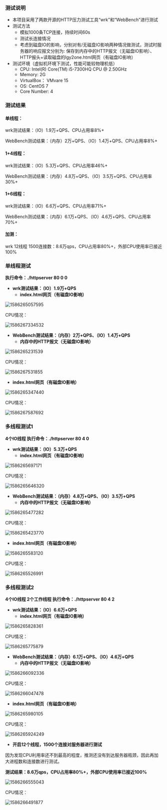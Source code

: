 ### 测试说明

- 本项目采用了两款开源的HTTP压力测试工具“wrk”和“WebBench”进行测试
- 测试方法
  - 模拟1000条TCP连接，持续时间60s
  - 测试长连接情况
  - 考虑到磁盘IO的影响，分别对有/无磁盘IO影响两种情况做测试，测试时服务器的响应报文分别为:
    保存到内存中的HTTP报文（无磁盘IO影响）、HTTP报头+读取磁盘的lgy2one.html网页（有磁盘IO影响）
- 测试环境（虚拟机环境下测试，性能可能较物理机低）
  - CPU: Intel(R) Core(TM) i5-7300HQ CPU @ 2.50GHz
  - Memory: 2G
  - VirtualBox： VMvare 15
  - OS: CentOS 7
  - Core Number: 4

### 测试结果

#### 单线程：

wrk测试结果：（IO）1.9万+QPS、CPU占用率8%+

WebBench测试结果：（内存）2万+QPS、（IO）1.4万+QPS、CPU占用率8%+

#### 1+4线程：

wrk测试结果：（IO）5.3万+QPS、CPU占用率46%+

WebBench测试结果：（内存）4.8万+QPS、（IO）3.5万+QPS、CPU占用率30%+

#### 1+6线程：

wrk测试结果：（IO）6.6万+QPS、CPU占用率71%+

WebBench测试结果：（内存）6.1万+QPS、（IO）4.6万+QPS、CPU占用率70%+

#### 加测：

wrk 12线程 1500连接数：8.6万qps，CPU占用率80%+，外部CPU使用率已接近100%

### 单线程测试 

**执行命令：./httpserver 80 0 0**

- **wrk测试结果：（IO）1.9万+QPS**
  - **index.html网页（有磁盘IO影响）**

![1586265057595](assets/1586265057595.png)

CPU情况：

![1586267334532](assets/1586267334532.png)

- **WebBench测试结果：（内存）2万+QPS、（IO）1.4万+QPS**
  - **内存中的HTTP报文（无磁盘IO影响）**

![1586265231539](assets/1586265231539.png)

CPU情况：

![1586267531855](assets/1586267531855.png)

- **index.html网页（有磁盘IO影响）**

![1586265347440](assets/1586265347440.png)

CPU情况：

![1586267587692](assets/1586267587692.png)



### 多线程测试1 

**4个IO线程 执行命令：./httpserver 80 4 0**

- **wrk测试结果：（IO）5.3万+QPS**
  - **index.html网页（有磁盘IO影响）**

![1586265697171](assets/1586265697171.png)

CPU情况：

![1586265646320](assets/1586265646320.png)

- **WebBench测试结果：（内存）4.8万+QPS、（IO）3.5万+QPS**
    - **内存中的HTTP报文（无磁盘IO影响）**

![1586265477282](assets/1586265477282.png)

CPU情况：

![1586265423770](assets/1586265423770.png)

- **index.html网页（有磁盘IO影响）**

![1586265583120](assets/1586265583120.png)

CPU情况：

![1586265526991](assets/1586265526991.png)



### 多线程测试2 

**4个IO线程 2个工作线程 执行命令：./httpserver 80 4 2**

- **wrk测试结果：（IO）6.6万+QPS**
  - **index.html网页（有磁盘IO影响）**

![1586265828361](assets/1586265828361.png)

CPU情况：

![1586265775879](assets/1586265775879.png)

- **WebBench测试结果：（内存）6.1万+QPS、（IO）4.6万+QPS**
    - **内存中的HTTP报文（无磁盘IO影响）**

![1586266092336](assets/1586266092336.png)

CPU情况：

![1586266047478](assets/1586266047478.png)



- **index.html网页（有磁盘IO影响）**

![1586265980105](assets/1586265980105.png)

CPU情况：

![1586265924249](assets/1586265924249.png)



- **开启12个线程，1500个连接对服务器进行测试**

​        因为发现CPU利用率还不到最高的程度，推测还没有到达服务器瓶颈，因此再加大进程数和连接数进行测试。

**测试结果：8.6万qps，CPU占用率80%+，外部CPU使用率已接近100%**

![1586266555043](assets/1586266555043.png)

CPU情况：

![1586266491877](assets/1586266491877.png)

